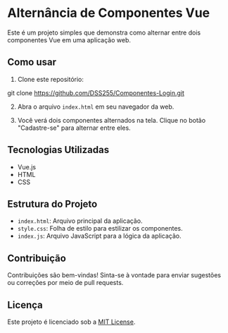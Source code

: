 # Alternância de Componentes Vue

Este é um projeto simples que demonstra como alternar entre dois componentes Vue em uma aplicação web.

## Como usar

1. Clone este repositório:
   
git clone https://github.com/DSS255/Componentes-Login.git

2. Abra o arquivo `index.html` em seu navegador da web.

3. Você verá dois componentes alternados na tela. Clique no botão "Cadastre-se" para alternar entre eles.

## Tecnologias Utilizadas

- Vue.js
- HTML
- CSS

## Estrutura do Projeto

- `index.html`: Arquivo principal da aplicação.
- `style.css`: Folha de estilo para estilizar os componentes.
- `index.js`: Arquivo JavaScript para a lógica da aplicação.

## Contribuição

Contribuições são bem-vindas! Sinta-se à vontade para enviar sugestões ou correções por meio de pull requests.

## Licença

Este projeto é licenciado sob a [MIT License](LICENSE).
